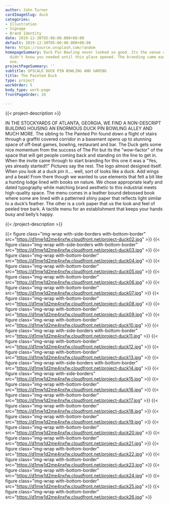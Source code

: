 ```yaml
---
author: John Turner
cardImageSlug: duck
categories:
- Illustration
- Signage
- Brand Identity
date: 2019-12-30T05:00:00.000+00:00
default: 2019-12-30T05:00:00.000+00:00
hero: https://source.unsplash.com/random
homepageSummary: Duck Pin Bowling never looked so good. Its the venue and event you
  didn't know you needed until this place opened. The branding came easy for this
  one.
projectPageSummary: ''
subtitle: UPSCALE DUCK PIN BOWLING AND GAMING
title: The Painted Duck
type: project
workOrder: 5
body_type: work-page
frontPageOrder: 20

---
```

{{< project-description >}} <p>IN THE STOCKYARDS OF ATLANTA, GEORGIA, WE FIND A NON-DESCRIPT BUILDING HOUSING AN ENORMOUS DUCK PIN BOWLING ALLEY AND MUCH MORE. The sibling to The Painted Pin found down a flight of stairs through a graffiti covered corridor in a basement opens up to stunning space of off-beat games, bowling, restaurant and bar. The Duck gets some nice momentum from the success of The Pin but its the "wow-factor" of the space that will get people coming back and standing on the line to get in. When the invite came through to start branding for this one it was a "Yes, yes already started!!" Pictures say the rest. The logo almost designed itself. When you look at a duck pin it…. well, sort of looks like a duck. Add wings and a beak! From there though we wanted to use elements that felt a bit like a hunting lodge lined with books on nature. We chose appropriate leafy and dated typography while matching brand aesthetic to this industrial meets high-quality space. The menu comes in a leather bound debossed book where some are lined with a patterned shiny paper that reflects light similar to a duck’s feather. The other is a cork paper that us the look and feel of peeled tree bark. A tactile menu for an establishment that keeps your hands busy and belly’s happy. </p> {{< /project-description >}}

{{< figure class="img-wrap with-side-borders with-bottom-border" src="https://d1mw1d2me4nxfw.cloudfront.net/project-duck02.jpg" >}}
{{< figure class="img-wrap with-side-borders with-bottom-border" src="https://d1mw1d2me4nxfw.cloudfront.net/project-duck03.jpg" >}} 
{{< figure class="img-wrap with-bottom-border" src="https://d1mw1d2me4nxfw.cloudfront.net/project-duck04.jpg" >}} 
{{< figure class="img-wrap with-bottom-border" src="https://d1mw1d2me4nxfw.cloudfront.net/project-duck05.jpg" >}} 
{{< figure class="img-wrap with-bottom-border" src="https://d1mw1d2me4nxfw.cloudfront.net/project-duck06.jpg" >}} 
{{< figure class="img-wrap with-bottom-border" src="https://d1mw1d2me4nxfw.cloudfront.net/project-duck07.jpg" >}} 
{{< figure class="img-wrap with-bottom-border" src="https://d1mw1d2me4nxfw.cloudfront.net/project-duck08.jpg" >}} 
{{< figure class="img-wrap with-bottom-border" src="https://d1mw1d2me4nxfw.cloudfront.net/project-duck09.jpg" >}} 
{{< figure class="img-wrap with-bottom-border" src="https://d1mw1d2me4nxfw.cloudfront.net/project-duck10.jpg" >}} 
{{< figure class="img-wrap with-side-borders with-bottom-border" src="https://d1mw1d2me4nxfw.cloudfront.net/project-duck11.jpg" >}}
{{< figure class="img-wrap with-bottom-border" src="https://d1mw1d2me4nxfw.cloudfront.net/project-duck12.jpg" >}}
{{< figure class="img-wrap with-bottom-border" src="https://d1mw1d2me4nxfw.cloudfront.net/project-duck13.jpg" >}}
{{< figure class="img-wrap with-side-borders with-bottom-border" src="https://d1mw1d2me4nxfw.cloudfront.net/project-duck14.jpg" >}}
{{< figure class="img-wrap with-side-borders" src="https://d1mw1d2me4nxfw.cloudfront.net/project-duck15.jpg" >}}
{{< figure class="img-wrap with-bottom-border" src="https://d1mw1d2me4nxfw.cloudfront.net/project-duck16.jpg" >}}
{{< figure class="img-wrap with-bottom-border" src="https://d1mw1d2me4nxfw.cloudfront.net/project-duck17.jpg" >}}
{{< figure class="img-wrap with-bottom-border" src="https://d1mw1d2me4nxfw.cloudfront.net/project-duck18.jpg" >}}
{{< figure class="img-wrap with-bottom-border" src="https://d1mw1d2me4nxfw.cloudfront.net/project-duck19.jpg" >}}
{{< figure class="img-wrap with-bottom-border" src="https://d1mw1d2me4nxfw.cloudfront.net/project-duck20.jpg" >}}
{{< figure class="img-wrap with-bottom-border" src="https://d1mw1d2me4nxfw.cloudfront.net/project-duck21.jpg" >}}
{{< figure class="img-wrap with-bottom-border" src="https://d1mw1d2me4nxfw.cloudfront.net/project-duck22.jpg" >}}
{{< figure class="img-wrap with-bottom-border" src="https://d1mw1d2me4nxfw.cloudfront.net/project-duck23.jpg" >}}
{{< figure class="img-wrap with-bottom-border" src="https://d1mw1d2me4nxfw.cloudfront.net/project-duck24.jpg" >}}
{{< figure class="img-wrap with-bottom-border" src="https://d1mw1d2me4nxfw.cloudfront.net/project-duck25.jpg" >}}
{{< figure class="img-wrap with-bottom-border" src="https://d1mw1d2me4nxfw.cloudfront.net/project-duck26.jpg" >}}